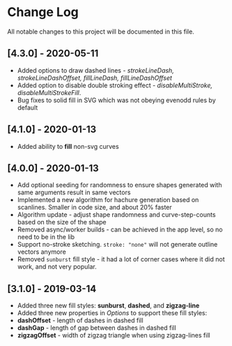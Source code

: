# Change Log

All notable changes to this project will be documented in this file.

## [4.3.0] - 2020-05-11

* Added options to draw dashed lines - *strokeLineDash, strokeLineDashOffset, fillLineDash, fillLineDashOffset*
* Added option to disable double stroking effect - *disableMultiStroke, disableMultiStrokeFill*.
* Bug fixes to solid fill in SVG which was not obeying evenodd rules by default

## [4.1.0] - 2020-01-13

* Added ability to **fill** non-svg curves

## [4.0.0] - 2020-01-13

* Add optional seeding for randomness to ensure shapes generated with same arguments result in same vectors
* Implemented a new algorithm for hachure generation based on scanlines. Smaller in code size, and about 20% faster
* Algorithm update - adjust shape randomness and curve-step-counts based on the size of the shape
* Removed async/worker builds - can be achieved in the app level, so no need to be in the lib
* Support no-stroke sketching. `stroke: "none"` will not generate outline vectors anymore
* Removed `sunburst` fill style - it had a lot of corner cases where it did not work, and not very popular.

## [3.1.0] - 2019-03-14

* Added three new fill styles: **sunburst**, **dashed**, and **zigzag-line**
* Added three new properties in *Options* to support these fill styles:
* **dashOffset** - length of dashes in dashed fill
* **dashGap** - length of gap between dashes in dashed fill
* **zigzagOffset** - width of zigzag triangle when using zigzag-lines fill



